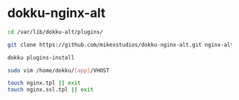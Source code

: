 # dokku-nginx-alt

```sh
cd /var/lib/dokku-alt/plugins/

git clone https://github.com/mikexstudios/dokku-nginx-alt.git nginx-alt

dokku plugins-install
```

```sh
sudo vim /home/dokku/[app]/VHOST
```

```sh
touch nginx.tpl || exit
touch nginx.ssl.tpl || exit
```
